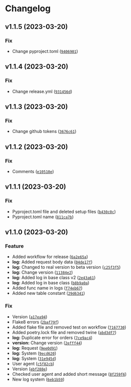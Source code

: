 # Changelog

<!--next-version-placeholder-->

## v1.1.5 (2023-03-20)
### Fix
* Change pyproject.toml ([`9406901`](https://github.com/PaketMutfak/PaketMutfak-Lib-Test/commit/9406901b83a91f43138e110216561c302e10aafb))

## v1.1.4 (2023-03-20)
### Fix
* Change release.yml ([`931456d`](https://github.com/PaketMutfak/PaketMutfak-Lib-Test/commit/931456d418884e8072d3f91a21c72b39639e0116))

## v1.1.3 (2023-03-20)
### Fix
* Change github tokens ([`3676c61`](https://github.com/PaketMutfak/PaketMutfak-Lib-Test/commit/3676c6192ed380d8622ad2578ad4713bbaf915f3))

## v1.1.2 (2023-03-20)
### Fix
* Comments ([`e10510e`](https://github.com/PaketMutfak/PaketMutfak-Lib-Test/commit/e10510eca1e690c9a1cd1b645a8efa18f852a604))

## v1.1.1 (2023-03-20)
### Fix
* Pyproject.toml file and deleted setup files ([`b430c0c`](https://github.com/PaketMutfak/PaketMutfak-Lib-Test/commit/b430c0c378aeb03780311a8c7b9540ef0eacb149))
* Pyproject.toml name ([`811ca7b`](https://github.com/PaketMutfak/PaketMutfak-Lib-Test/commit/811ca7b1677e9c2d523aa66d3621b5565926c797))

## v1.1.0 (2023-03-20)
### Feature
* Added workflow for release ([`6a2e65a`](https://github.com/PaketMutfak/PaketMutfak-Lib-Test/commit/6a2e65a1a666979eb62298be37e0ce9311630c58))
* **log:** Added request body data ([`04de17f`](https://github.com/PaketMutfak/PaketMutfak-Lib-Test/commit/04de17fcf92ab42b531d76fb25274a42718a4c36))
* **log:** Changed to real version to beta version ([`c25f3f5`](https://github.com/PaketMutfak/PaketMutfak-Lib-Test/commit/c25f3f576137781255ac102d4339de169188adc4))
* **log:** Change version ([`11384e2`](https://github.com/PaketMutfak/PaketMutfak-Lib-Test/commit/11384e2eca4ad97ffc77caf83872b50c84fcd081))
* **log:** Added log in base class v2 ([`2e43a61`](https://github.com/PaketMutfak/PaketMutfak-Lib-Test/commit/2e43a61402901baff5f3d98d5fbd319b0f75a421))
* **log:** Added log in base class ([`b8b9a0a`](https://github.com/PaketMutfak/PaketMutfak-Lib-Test/commit/b8b9a0a716e4003dc268e8a0fba707aba59d7578))
* Added func name in logs ([`f74eb67`](https://github.com/PaketMutfak/PaketMutfak-Lib-Test/commit/f74eb67be5bcf017d805140cefe6cee064877e58))
* Added new table constant ([`29d6341`](https://github.com/PaketMutfak/PaketMutfak-Lib-Test/commit/29d63415ad3b17466540bfc91e0bc049a570ad13))

### Fix
* Version ([`a17ea94`](https://github.com/PaketMutfak/PaketMutfak-Lib-Test/commit/a17ea94ee37da445fea696c2a377cb8acab689dc))
* Flake8 errors ([`2baf79f`](https://github.com/PaketMutfak/PaketMutfak-Lib-Test/commit/2baf79fc75011a47572088e2b4ab4b12614828a9))
* Added flake file and removed test on workflow ([`7167730`](https://github.com/PaketMutfak/PaketMutfak-Lib-Test/commit/71677308b31352cbae231419c3c065036cb60dd7))
* Added poetry.lock file and removed twine ([`abd3df7`](https://github.com/PaketMutfak/PaketMutfak-Lib-Test/commit/abd3df7b883bcbb54bd69f1a026a1d13815a5092))
* **log:** Duplicate error for orders ([`7ce9ac4`](https://github.com/PaketMutfak/PaketMutfak-Lib-Test/commit/7ce9ac405cfc07969d70099c417fba8f8b760de5))
* **version:** Change version ([`2efff44`](https://github.com/PaketMutfak/PaketMutfak-Lib-Test/commit/2efff44effdd741fcccfc892e61bb0f401dbc650))
* **log:** Request ([`9ee0d91`](https://github.com/PaketMutfak/PaketMutfak-Lib-Test/commit/9ee0d9138a66fee4a3bd7223e362751d45fb87cf))
* **log:** System ([`9ecd620`](https://github.com/PaketMutfak/PaketMutfak-Lib-Test/commit/9ecd620328a9cc90e29735307f337ffb78b4fdc5))
* **log:** System ([`31e945d`](https://github.com/PaketMutfak/PaketMutfak-Lib-Test/commit/31e945d4d789e8fed97513dc90494117b2729434))
* User agent ([`c5f82cb`](https://github.com/PaketMutfak/PaketMutfak-Lib-Test/commit/c5f82cbf85ef42eb88389c26425785075de8289b))
* Version ([`ebf288e`](https://github.com/PaketMutfak/PaketMutfak-Lib-Test/commit/ebf288e686bf86076b7fd5484f6e73b6a65c8f52))
* Checked user agent and added short message ([`8f259f6`](https://github.com/PaketMutfak/PaketMutfak-Lib-Test/commit/8f259f6b538489091061cc3dece6bb49ada8edc9))
* New log system ([`6eb1b59`](https://github.com/PaketMutfak/PaketMutfak-Lib-Test/commit/6eb1b599cb94dc7f806066a15543b57343359540))
